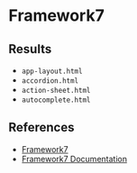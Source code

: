 # Framework7

## Results
- `app-layout.html`
- `accordion.html`
- `action-sheet.html`
- `autocomplete.html`

## References
- [Framework7](https://github.com/framework7io/framework7)
- [Framework7 Documentation](http://framework7.cn/docs/)
